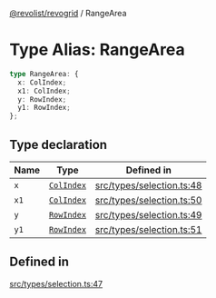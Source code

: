 [@revolist/revogrid](README.md) / RangeArea

# Type Alias: RangeArea

```ts
type RangeArea: {
  x: ColIndex;
  x1: ColIndex;
  y: RowIndex;
  y1: RowIndex;
};
```

## Type declaration

| Name | Type | Defined in |
| ------ | ------ | ------ |
| `x` | [`ColIndex`](TypeAlias.ColIndex.md) | [src/types/selection.ts:48](https://github.com/revolist/revogrid/blob/6916c62aedeba77f36804fdc386f78e588e18412/src/types/selection.ts#L48) |
| `x1` | [`ColIndex`](TypeAlias.ColIndex.md) | [src/types/selection.ts:50](https://github.com/revolist/revogrid/blob/6916c62aedeba77f36804fdc386f78e588e18412/src/types/selection.ts#L50) |
| `y` | [`RowIndex`](TypeAlias.RowIndex.md) | [src/types/selection.ts:49](https://github.com/revolist/revogrid/blob/6916c62aedeba77f36804fdc386f78e588e18412/src/types/selection.ts#L49) |
| `y1` | [`RowIndex`](TypeAlias.RowIndex.md) | [src/types/selection.ts:51](https://github.com/revolist/revogrid/blob/6916c62aedeba77f36804fdc386f78e588e18412/src/types/selection.ts#L51) |

## Defined in

[src/types/selection.ts:47](https://github.com/revolist/revogrid/blob/6916c62aedeba77f36804fdc386f78e588e18412/src/types/selection.ts#L47)
